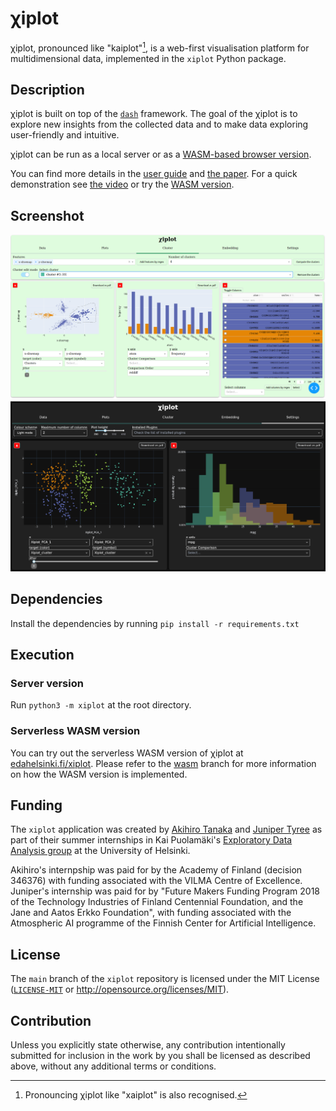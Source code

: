 # &chi;iplot

&chi;iplot, pronounced like "kaiplot"[^1], is a web-first visualisation platform for multidimensional data, implemented in the `xiplot` Python package.

[^1]: Pronouncing &chi;iplot like "xaiplot" is also recognised.

## Description

&chi;iplot is built on top of the [`dash`](https://github.com/plotly/dash) framework. The goal of the &chi;iplot is to explore new insights from the collected data and to make data exploring user-friendly and intuitive.

&chi;iplot can be run as a local server or as a [WASM-based browser version](https://edahelsinki.fi/xiplot). 

You can find more details in the [user guide](docs/user_guide) and [the paper](https://arxiv.org/abs/2306.12110).
For a quick demonstration see [the video](https://helsinkifi-my.sharepoint.com/:v:/g/personal/tanakaki_ad_helsinki_fi/EcIIGy0bfP5FlW-0Lr4AMEYBbKoyuo6u7px3zu_K5Vk4xw?e=TPGGf8&nav=eyJyZWZlcnJhbEluZm8iOnsicmVmZXJyYWxBcHAiOiJTdHJlYW1XZWJBcHAiLCJyZWZlcnJhbFZpZXciOiJTaGFyZURpYWxvZyIsInJlZmVycmFsQXBwUGxhdGZvcm0iOiJXZWIiLCJyZWZlcnJhbE1vZGUiOiJ2aWV3In19) or try the [WASM version](https://edahelsinki.fi/xiplot).

## Screenshot

![Screenshot of xiplot](docs/images/cluster_by_drawing.png#gh-light-mode-only)
![Screenshot of xiplot](docs/images/dark_mode.png#gh-dark-mode-only)

## Dependencies

Install the dependencies by running `pip install -r requirements.txt`

## Execution

### Server version

Run `python3 -m xiplot` at the root directory.

### Serverless WASM version

You can try out the serverless WASM version of &chi;iplot at [edahelsinki.fi/xiplot](https://edahelsinki.fi/xiplot). Please refer to the [wasm](https://github.com/edahelsinki/xiplot/tree/wasm#readme) branch for more information on how the WASM version is implemented.

## Funding

The `xiplot` application was created by [Akihiro Tanaka](https://github.com/TanakaAkihiro) and [Juniper Tyree](https://github.com/juntyr) as part of their summer internships in Kai Puolamäki's [Exploratory Data Analysis group](https://github.com/edahelsinki) at the University of Helsinki.

Akihiro's internpship was paid for by the Academy of Finland (decision 346376) with funding associated with the VILMA Centre of Excellence. Juniper's internship was paid for by "Future Makers Funding Program 2018 of the Technology Industries of Finland Centennial Foundation, and the Jane and Aatos Erkko Foundation", with funding associated with the Atmospheric AI programme of the Finnish Center for Artificial Intelligence.

## License

The `main` branch of the `xiplot` repository is licensed under the MIT License ([`LICENSE-MIT`](LICENSE-MIT) or http://opensource.org/licenses/MIT).

## Contribution

Unless you explicitly state otherwise, any contribution intentionally submitted for inclusion in the work by you shall be licensed as described above, without any additional terms or conditions.
